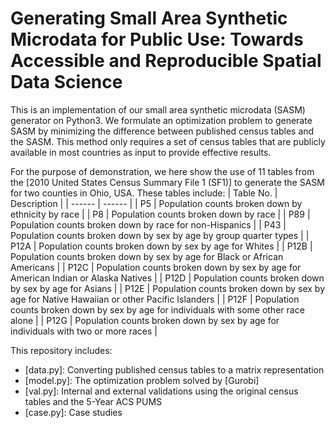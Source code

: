 # Generating Small Area Synthetic Microdata for Public Use: Towards Accessible and Reproducible Spatial Data Science

This is an implementation of our small area synthetic microdata (SASM) generator on Python3. We formulate an optimization problem to generate SASM by minimizing the difference between published census tables and the SASM. This method only requires a set of census tables that are publicly available in most countries as input to provide effective results.

For the purpose of demonstration, we here show the use of 11 tables from the [2010 United States Census Summary File 1 (SF1)] to generate the SASM for two counties in Ohio, USA. These tables include:
| Table No. | Description |
| ------ | ------ |
| P5 | Population counts broken down by ethnicity by race |
| P8 | Population counts broken down by race |
| P89 | Population counts broken down by race for non-Hispanics |
| P43 | Population counts broken down by sex by age by group quarter types |
| P12A | Population counts broken down by sex by age for Whites |
| P12B | Population counts broken down by sex by age for Black or African Americans |
| P12C | Population counts broken down by sex by age for American Indian or Alaska Natives |
| P12D | Population counts broken down by sex by age for Asians |
| P12E | Population counts broken down by sex by age for Native Hawaiian or other Pacific Islanders |
| P12F | Population counts broken down by sex by age for individuals with some other race alone |
| P12G | Population counts broken down by sex by age for individuals with two or more races |

This repository includes:
- [data.py]: Converting published census tables to a matrix representation
- [model.py]: The optimization problem solved by [Gurobi]
- [val.py]: Internal and external validations using the original census tables and the 5-Year ACS PUMS
- [case.py]: Case studies
